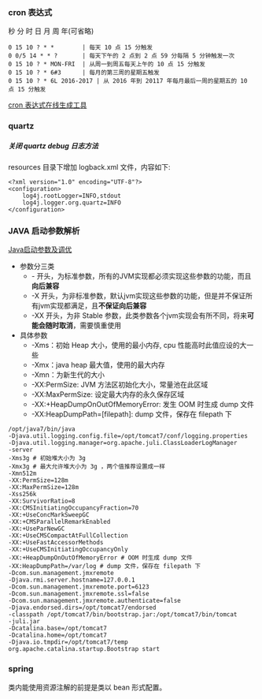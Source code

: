 
### cron 表达式

秒 分 时 日 月 周 年(可省略)

 ```
 0 15 10 ? * *        | 每天 10 点 15 分触发
 0 0/5 14 * * ?       | 每天下午的 2 点到 2 点 59 分每隔 5 分钟触发一次
 0 15 10 ? * MON-FRI  | 从周一到周五每天上午的 10 点 15 分触发
 0 15 10 ? * 6#3      | 每月的第三周的星期五触发
 0 15 10 ? * 6L 2016-2017 | 从 2016 年到 20117 年每月最后一周的星期五的 10 点 15 分触发
 ```
 
 [cron 表达式在线生成工具](http://www.bejson.com/othertools/cron/)


### quartz

##### 关闭 quartz debug 日志方法

resources 目录下增加 logback.xml 文件，内容如下:

```
<?xml version="1.0" encoding="UTF-8"?>
<configuration>
    log4j.rootLogger=INFO,stdout
    log4j.logger.org.quartz=INFO
</configuration>

```

### JAVA 启动参数解析

[Java启动参数及调优](https://www.cnblogs.com/emberd/p/5973516.html)
- 参数分三类
    - \- 开头，为标准参数，所有的JVM实现都必须实现这些参数的功能，而且**向后兼容**
    - \-X 开头，为非标准参数，默认jvm实现这些参数的功能，但是并不保证所有jvm实现都满足，且**不保证向后兼容**
    - \-XX 开头，为非 Stable 参数，此类参数各个jvm实现会有所不同，将来**可能会随时取消**，需要慎重使用
- 具体参数
    - \-Xms：初始 Heap 大小，使用的最小内存, cpu 性能高时此值应设的大一些
    - \-Xmx：java heap 最大值，使用的最大内存
    - \-Xmn：为新生代的大小
    - \-XX:PermSize: JVM 方法区初始化大小，常量池在此区域
    - \-XX:MaxPermSize: 设定最大内存的永久保存区域
    - \-XX:+HeapDumpOnOutOfMemoryError: 发生 OOM 时生成 dump 文件
    - \-XX:HeapDumpPath=[filepath]: dump 文件，保存在 filepath 下
       


```
/opt/java7/bin/java 
-Djava.util.logging.config.file=/opt/tomcat7/conf/logging.properties 
-Djava.util.logging.manager=org.apache.juli.ClassLoaderLogManager 
-server 
-Xms3g # 初始堆大小为 3g
-Xmx3g # 最大允许堆大小为 3g ，两个值推荐设置成一样
-Xmn512m 
-XX:PermSize=128m 
-XX:MaxPermSize=128m 
-Xss256k 
-XX:SurvivorRatio=8 
-XX:CMSInitiatingOccupancyFraction=70 
-XX:+UseConcMarkSweepGC 
-XX:+CMSParallelRemarkEnabled 
-XX:+UseParNewGC 
-XX:+UseCMSCompactAtFullCollection 
-XX:+UseFastAccessorMethods 
-XX:+UseCMSInitiatingOccupancyOnly 
-XX:+HeapDumpOnOutOfMemoryError # OOM 时生成 dump 文件
-XX:HeapDumpPath=/var/log # dump 文件，保存在 filepath 下
-Dcom.sun.management.jmxremote 
-Djava.rmi.server.hostname=127.0.0.1 
-Dcom.sun.management.jmxremote.port=6123 
-Dcom.sun.management.jmxremote.ssl=false 
-Dcom.sun.management.jmxremote.authenticate=false 
-Djava.endorsed.dirs=/opt/tomcat7/endorsed 
-classpath /opt/tomcat7/bin/bootstrap.jar:/opt/tomcat7/bin/tomcat
-juli.jar 
-Dcatalina.base=/opt/tomcat7 
-Dcatalina.home=/opt/tomcat7 
-Djava.io.tmpdir=/opt/tomcat7/temp org.apache.catalina.startup.Bootstrap start
```

### spring

类内能使用资源注解的前提是类以 bean 形式配置。
